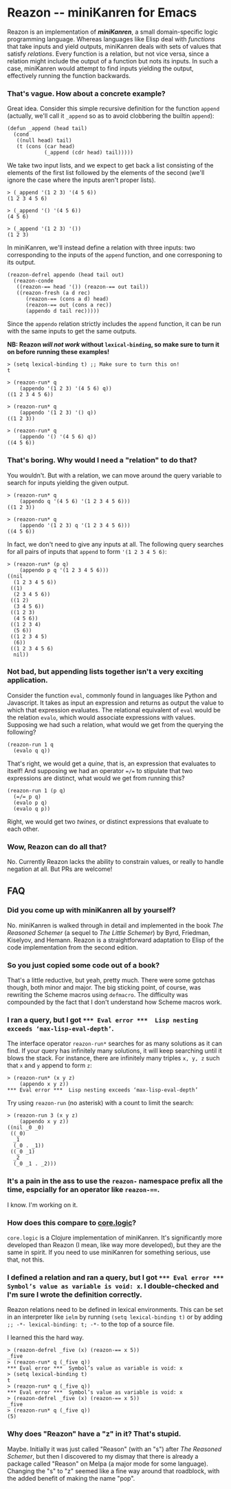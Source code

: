 # Reazon -- miniKanren for Emacs

Reazon is an implementation of **_miniKanren_**, a small
domain-specific logic programming language. Whereas languages like
Elisp deal with *functions* that take inputs and yield outputs,
miniKanren deals with sets of values that satisfy *relations*. Every
function is a relation, but not vice versa, since a relation might
include the output of a function but nots its inputs. In such a case,
miniKanren would attempt to find inputs yielding the output,
effectively running the function backwards.

### That's vague. How about a concrete example?

Great idea. Consider this simple recursive definition for the function
`append` (actually, we'll call it `_append` so as to avoid clobbering
the builtin `append`):

```elisp
(defun _append (head tail)
  (cond
   ((null head) tail)
   (t (cons (car head)
            (_append (cdr head) tail)))))
```

We take two input lists, and we expect to get back a list consisting
of the elements of the first list followed by the elements of the
second (we'll ignore the case where the inputs aren't proper lists).

```
> (_append '(1 2 3) '(4 5 6))
(1 2 3 4 5 6)

> (_append '() '(4 5 6))
(4 5 6)

> (_append '(1 2 3) '())
(1 2 3)
```

In miniKanren, we'll instead define a relation with three inputs: two
corresponding to the inputs of the `append` function, and one
corresponing to its output.

```elisp
(reazon-defrel appendo (head tail out)
  (reazon-conde
   ((reazon-== head '()) (reazon-== out tail))
   ((reazon-fresh (a d rec)
      (reazon-== (cons a d) head)
      (reazon-== out (cons a rec))
      (appendo d tail rec)))))
```

Since the `appendo` relation strictly includes the `append` function,
it can be run with the same inputs to get the same outputs.

**NB: Reazon _will not work_ without `lexical-binding`, so make sure
to turn it on before running these examples!**
```elisp
> (setq lexical-binding t) ;; Make sure to turn this on!
t
```

```elisp
> (reazon-run* q
    (appendo '(1 2 3) '(4 5 6) q))
((1 2 3 4 5 6))

> (reazon-run* q
    (appendo '(1 2 3) '() q))
((1 2 3))

> (reazon-run* q
    (appendo '() '(4 5 6) q))
((4 5 6))
```

### That's boring. Why would I need a "relation" to do that?

You wouldn't. But with a relation, we can move around the query
variable to search for inputs yielding the given output.

```elisp
> (reazon-run* q
    (appendo q '(4 5 6) '(1 2 3 4 5 6)))
((1 2 3))

> (reazon-run* q
    (appendo '(1 2 3) q '(1 2 3 4 5 6)))
((4 5 6))
```

In fact, we don't need to give any inputs at all. The following query
searches for all pairs of inputs that `append` to form `'(1 2 3 4 5
6)`:

```elisp
> (reazon-run* (p q)
    (appendo p q '(1 2 3 4 5 6)))
((nil
  (1 2 3 4 5 6))
 ((1)
  (2 3 4 5 6))
 ((1 2)
  (3 4 5 6))
 ((1 2 3)
  (4 5 6))
 ((1 2 3 4)
  (5 6))
 ((1 2 3 4 5)
  (6))
 ((1 2 3 4 5 6)
  nil))
```

### Not bad, but appending lists together isn't a very exciting application.

Consider the function `eval`, commonly found in languages like Python
and Javascript. It takes as input an expression and returns as output
the value to which that expression evaluates. The relational
equivalent of `eval` would be the relation `evalo`, which would
associate expressions with values. Supposing we had such a relation,
what would we get from the querying the following?

```elisp
(reazon-run 1 q
  (evalo q q))
```

That's right, we would get a *quine*, that is, an expression that
evaluates to itself! And supposing we had an operator `=/=` to
stipulate that two expressions are distinct, what would we get from
running this?

```elisp
(reazon-run 1 (p q)
  (=/= p q)
  (evalo p q)
  (evalo q p))
```

Right, we would get two *twines*, or distinct expressions that
evaluate to each other.

### Wow, Reazon can do all that?

No. Currently Reazon lacks the ability to constrain values, or really
to handle negation at all. But PRs are welcome!

## FAQ

### Did you come up with miniKanren all by yourself?

No. miniKanren is walked through in detail and implemented in the book
*The Reasoned Schemer* (a sequel to *The Little Schemer*) by Byrd,
Friedman, Kiselyov, and Hemann. Reazon is a straightforward adaptation
to Elisp of the code implementation from the second edition.

### So you just copied some code out of a book?

That's a little reductive, but yeah, pretty much. There were some
gotchas though, both minor and major. The big sticking point, of
course, was rewriting the Scheme macros using `defmacro`. The
difficulty was compounded by the fact that I don't understand how
Scheme macros work.

### I ran a query, but I got `*** Eval error ***  Lisp nesting exceeds ‘max-lisp-eval-depth’`.

The interface operator `reazon-run*` searches for as many solutions as
it can find. If your query has infinitely many solutions, it will keep
searching until it blows the stack. For instance, there are infinitely
many triples `x, y, z` such that `x` and `y` append to form `z`:

```elisp
> (reazon-run* (x y z)
    (appendo x y z))
*** Eval error ***  Lisp nesting exceeds ‘max-lisp-eval-depth’
```

Try using `reazon-run` (no asterisk) with a count to limit the search:

```elisp
> (reazon-run 3 (x y z)
    (appendo x y z))
((nil _0 _0)
 ((_0)
  _1
  (_0 . _1))
 ((_0 _1)
  _2
  (_0 _1 . _2)))
```

### It's a pain in the ass to use the `reazon-` namespace prefix all the time, espcially for an operator like `reazon-==`.

I know. I'm working on it.

### How does this compare to [core.logic](https://github.com/clojure/core.logic)?

`core.logic` is a Clojure implementation of miniKanren. It's
significantly more developed than Reazon (I mean, like way more
developed), but they are the same in spirit. If you need to use
miniKanren for something serious, use that, not this.

### I defined a relation and ran a query, but I got `*** Eval error ***  Symbol’s value as variable is void: x`. I double-checked and I'm sure I wrote the definition correctly.

Reazon relations need to be defined in lexical environments. This can
be set in an interpreter like `ielm` by running `(setq lexical-binding
t)` or by adding `;; -*- lexical-binding: t; -*-` to the top of a
source file.

I learned this the hard way.

```
> (reazon-defrel _five (x) (reazon-== x 5))
_five
> (reazon-run* q (_five q))
*** Eval error ***  Symbol’s value as variable is void: x
> (setq lexical-binding t)
t
> (reazon-run* q (_five q))
*** Eval error ***  Symbol’s value as variable is void: x
> (reazon-defrel _five (x) (reazon-== x 5))
_five
> (reazon-run* q (_five q))
(5)
```

### Why does "Reazon" have a "z" in it? That's stupid.

Maybe. Initially it was just called "Reason" (with an "s") after *The
Reasoned Schemer*, but then I discovered to my dismay that there is
already a package called "Reason" on Melpa (a major mode for some
language). Changing the "s" to "z" seemed like a fine way around that
roadblock, with the added benefit of making the name "pop".
